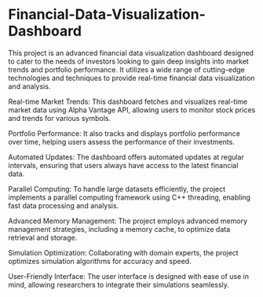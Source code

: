 # Financial-Data-Visualization-Dashboard

This project is an advanced financial data visualization dashboard designed to cater to the needs of investors looking to gain deep insights into market trends and portfolio performance. It utilizes a wide range of cutting-edge technologies and techniques to provide real-time financial data visualization and analysis.



Real-time Market Trends: This dashboard fetches and visualizes real-time market data using Alpha Vantage API, allowing users to monitor stock prices and trends for various symbols.

Portfolio Performance: It also tracks and displays portfolio performance over time, helping users assess the performance of their investments.

Automated Updates: The dashboard offers automated updates at regular intervals, ensuring that users always have access to the latest financial data.

Parallel Computing: To handle large datasets efficiently, the project implements a parallel computing framework using C++ threading, enabling fast data processing and analysis.

Advanced Memory Management: The project employs advanced memory management strategies, including a memory cache, to optimize data retrieval and storage.

Simulation Optimization: Collaborating with domain experts, the project optimizes simulation algorithms for accuracy and speed.

User-Friendly Interface: The user interface is designed with ease of use in mind, allowing researchers to integrate their simulations seamlessly.
